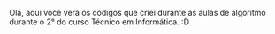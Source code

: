 Olá, aqui você verá os códigos que criei durante as aulas de algoritmo durante o 2° do curso Técnico em Informática. :D
